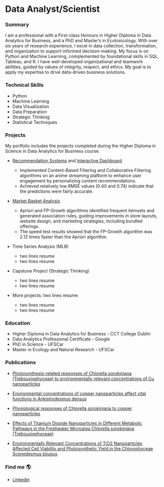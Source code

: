 # Data Analyst/Scientist 

### Summary
I am a professional with a First-class Honours in Higher Diploma in Data Analytics for Business, and a PhD and Master’s in Ecotoxicology. With over six years of research experience, I excel in data collection, transformation, and organization to support informed decision-making. My focus is on Python and Machine Learning, complemented by foundational skills in SQL, Tableau, and R. I have well-developed organizational and teamwork abilities, guided by values of integrity, respect, and ethics. My goal is to apply my expertise to drive data-driven business solutions.

### Technical Skills 
- Python
- Machine Learning
- Data Visualization
- Data Preparation
- Strategic Thinking
- Statistical Techniques

### Projects
My portfolio includes the projects completed during the Higher Diploma in Science in Data Analytics for Business course.
- <a href="https://github.com/Daniela-MB/Recommendation_systems_and_interactive_dashboard.git" target="_blank">Recommendation Systems</a>
and 
<a href="https://dashboardanimepy-qy2t3nfjq3g2hc6pnylf5g.streamlit.app/" target="_blank">Interactive Dashboard</a>

  - Implemented Content-Based Filtering and Collaborative Filtering algorithms on an anime streaming platform to enhance user engagement by personalizing content recommendations.
  - Achieved relatively low RMSE values (0.40 and 0.74) indicate that the predictions were fairly accurate.

- <a href="https://">Market Basket Analysis</a>

  - Apriori and FP-Growth algorithms identified frequent itemsets and generated association rules, guiding improvements in store layouts, website design, and marketing strategies, including bundled offerings.
  - The speed test results showed that the FP-Growth algorithm was 2.12 times faster than the Apriori algorithm.
    
- Time Series Analysis (MLB)

  - two lines resume
  - two lines resume

- Capstone Project (Strategic Thinking)

  - two lines resume
  - two lines resume

- More projects: two lines resume

  - two lines resume
  - two lines resume
  
### Education
- Higher Diploma in Data Analytics for Business - CCT College Dublin
- Data Analytics Professional Certificate - Google 
- PhD in Science - UFSCar
- Master in Ecology and Natural Research - UFSCar

### Publications
- [Photosynthesis-related responses of Chlorella sorokiniana (Trebouxiophyceae) to environmentally relevant concentrations of Cu nanoparticles](https://www.tandfonline.com/doi/full/10.1080/00318884.2023.2214777#:~:text=The%20results%20showed%20that%20cell%20viability%20and%20chlorophyll,efficiency%20with%20which%20C.%20sorokiniana%20used%20the%20light.)

- [Environmental concentrations of copper nanoparticles affect vital functions in Ankistrodesmus densus](https://www.sciencedirect.com/science/article/abs/pii/S0166445X20304690)

- [Physiological responses of Chlorella sorokiniana to copper nanoparticles](https://setac.onlinelibrary.wiley.com/doi/10.1002/etc.4332)

- [Effects of Titanium Dioxide Nanoparticles in Different Metabolic Pathways in the Freshwater Microalga Chlorella sorokiniana (Trebouxiophyceae)](https://link.springer.com/article/10.1007/s11270-018-3705-5)

- [Environmentally Relevant Concentrations of TiO2 Nanoparticles Affected Cell Viability and Photosynthetic Yield in the Chlorophyceae Scenedesmus bijugus](https://link.springer.com/article/10.1007/s11270-016-3139-x)

### Find me 🌎
- [Linkedin](www.linkedin.com/in/danielambarreto) 
